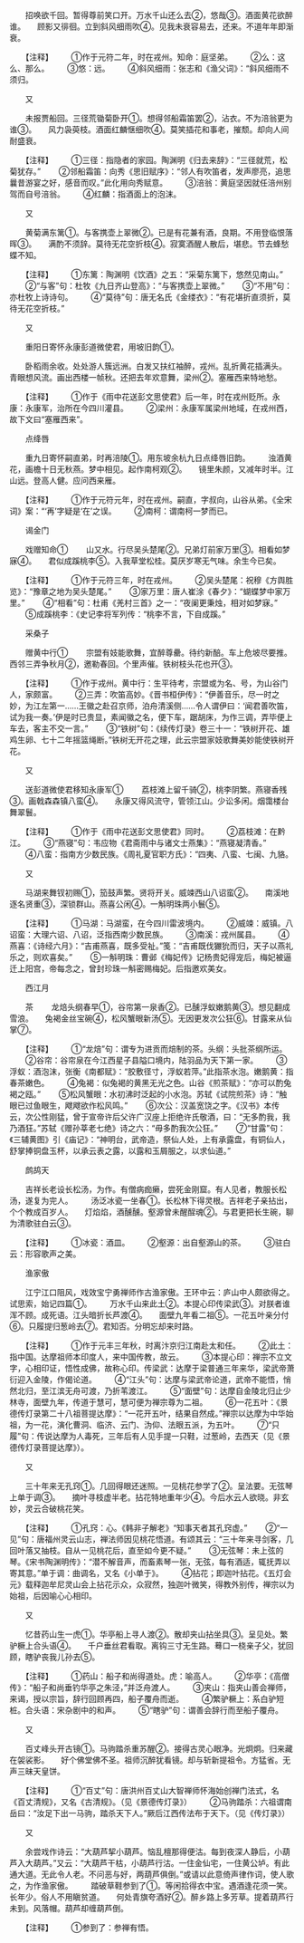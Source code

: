 <!-- { "loadSidebar": true } -->
　　招唤欲千回。暂得尊前笑口开。万水千山还么去②，悠哉③。酒面黄花欲醉谁。　　顾影又徘徊。立到斜风细雨吹④。见我未衰容易去，还来。不道年年即渐衰。

　　【注释】
　　①作于元符二年，时在戎州。知命：庭坚弟。
　　②么：这么、那么。
　　③悠：远。
　　④斜风细雨：张志和《渔父词》：“斜风细雨不须归。

　　又

　　未报贾船回。三径荒锄菊卧开①。想得邻船霜笛罢②，沾衣。不为涪翁更为谁③。　　风力袅萸枝。酒面红麟惬细吹④。莫笑插花和事老，摧颓。却向人间耐盛衰。

　　【注释】
　　①三径：指隐者的家园。陶渊明《归去来辞》：“三径就荒，松菊犹存。”
　　②邻船霜笛：向秀《思旧赋序》：“邻人有吹笛者，发声廖亮，追思曩昔游宴之好，感音而叹。”此化用向秀赋意。
　　③涪翁：黄庭坚因就任涪州别驾而自号涪翁。
　　④红麟：指酒面上的泡沫。

　　又

　　黄菊满东篱①。与客携壶上翠微②。已是有花兼有酒，良期。不用登临恨落晖③。　　满酌不须辞。莫待无花空折枝④。寂寞酒醒人散后，堪悲。节去蜂愁蝶不知。

　　【注释】
　　①东篱：陶渊明《饮酒》之五：“采菊东篱下，悠然见南山。”
　　②“与客”句：杜牧《九日齐山登高》：“与客携壶上翠微。”
　　③“不用”句：亦杜牧上诗诗句。
　　④“莫待”句：唐无名氏《金缕衣》：“有花堪折直须折，莫待无花空折枝。”

　　又

　　重阳日寄怀永康彭道微使君，用坡旧韵①。

　　卧稻雨余收。处处游人簇远洲。白发又扶红袖醉，戎州。乱折黄花插满头。　　青眼想风流。画出西楼一帧秋。还把去年欢意舞，梁州②。塞雁西来特地愁。

　　【注释】
　　①作于《雨中花送彭文思使君》后一年，时在戎州贬所。永康：永康军，治所在今四川灌县。
　　②梁州：永康军属梁州地域，在戎州西，故下文曰“塞雁西来”。

　　点绛唇

　　重九日寄怀嗣直弟，时再涪陵①。用东坡余杭九日点绛唇旧韵。
　　浊酒黄花，画檐十日无秋燕。梦中相见。起作南柯观②。　　镜里朱颜，又减年时半。江山远。登高人健。应问西来雁。

　　【注释】
　　①作于元符元年，时在戎州。嗣直，字叔向，山谷从弟。《全宋词》案：“‘再’字疑是‘在’之误。
　　②南柯：谓南柯一梦而已。

　　谒金门

　　戏赠知命①
　　山又水。行尽吴头楚尾②。兄弟灯前家万里③。相看如梦寐④。　　君似成蹊桃李⑤。入我草堂松桂。莫厌岁寒无气味。余生今已矣。

　　【注释】
　　①作于元符三年，时在戎州。
　　②吴头楚尾：祝穆《方舆胜览》：“豫章之地为吴头楚尾。”
　　③家万里：唐人崔涂《春夕》：“蝴蝶梦中家万里。”
　　④“相看”句：杜甫《羌村三首》之一：“夜阑更秉烛，相对如梦寐。”
　　⑤成蹊桃李：《史记李将军列传：“桃李不言，下自成蹊。”

　　采桑子

　　赠黄中行①
　　宗盟有妓能歌舞，宜醉尊罍。待约新醅。车上危坡尽要推。　　西邻三弄争秋月②，邀勒春回。个里声催。铁树枝头花也开③。

　　【注释】
　　①作于戎州。黄中行：生平待考，宗盟或为名、号，为山谷门人，家颇富。
　　②三弄：吹笛高妙。《晋书桓伊传》：“伊善音乐，尽一时之妙，为江左第一……王徽之赴召京师，泊舟清溪侧……令人谓伊曰：‘闻君善吹笛，试为我一奏。’伊是时已贵显，素闻徽之名，便下车，踞胡床，为作三调，弄毕便上车去，客主不交一言。”
　　③“铁树”句：《续传灯录》卷三十一：“铁树开花、雄鸡生卵、七十二年摇篮绳断。”铁树无开花之理，此云宗盟家妓歌舞美妙能使铁树开花。

　　又

　　送彭道微使君移知永康军①
　　荔枝滩上留千骑②，桃李阴繁。燕寝香残③。画戟森森镇八蛮④。　　永康又得风流守，管领江山。少讼多闲。烟霭楼台舞翠鬟。

　　【注释】
　　①作于《雨中花送彭文思使君》同时。
　　②荔枝滩：在黔江。
　　③“燕寝”句：韦应物《君斋雨中与诸文士燕集》：“燕寝凝清香。”
　　④八蛮：指南方少数民族。《周礼夏官职方氏》：“四夷、八蛮、七闽、九貉。

　　又

　　马湖来舞钗初赐①，笳鼓声繁。贤将开关。威竦西山八诏蛮②。　　南溪地逐名贤重③，深锁群山。燕喜公闲④。一斛明珠两小鬟⑤。

　　【注释】
　　①马湖：马湖蛮，在今四川雷波境内。
　　②威竦：威镇。八诏蛮：大理六诏、八诏，泛指西南少数民族。
　　③南溪：戎州属县。
　　④燕喜：《诗经六月》：“吉甫燕喜，既多受祉。”笺：“吉甫既伐玁狁而归，天子以燕礼乐之，则欢喜矣。”
　　⑤一斛明珠：曹邺《梅妃传》记杨贵妃得宠后，梅妃被逼迁上阳宫，帝每念之，曾封珍珠一斛密赐梅妃。后指邀欢美女。

　　西江月

　　茶
　　龙焙头纲春早①，谷帘第一泉香②。已醺浮蚁嫩鹅黄③。想见翻成雪浪。　　兔褐金丝宝碗④，松风蟹眼新汤⑤。无因更发次公狂⑥。甘露来从仙掌⑦。

　　【注释】
　　①“龙焙”句：谓专为进贡而焙制的茶。头纲：头批茶纲所运。
　　②谷帘：谷帘泉在今江西星子县隘口境内，陆羽品为天下第一家。
　　③浮蚁：酒泡沫，张衡《南都赋》：“胶敷径寸，浮蚁若萍。”此指茶水泡。嫩鹅黄：指春茶嫩色。
　　④兔褐：似兔褐的黄黑无光之色。山谷《煎茶赋》：“亦可以酌兔褐之瓯。”
　　⑤松风蟹眼：水初沸时泛起的小水泡。苏轼《试院煎茶》诗：“触眼已过鱼眼生，飕飕欲作松风鸣。”
　　⑥次公：汉盖宽饶之字。《汉书》本传云，次公性刚猛，曾于宣帝许后父许广汉座上拒绝许氏敬酒，曰：“无多酌我，我乃酒狂。”苏轼《赠孙莘老七绝》诗之六：“毋多酌我次公狂。”
　　⑦“甘露”句：《三辅黄图》引《庙记》：“神明台，武帝造，祭仙人处，上有承露盘，有铜仙人，舒掌捧铜盘玉杯，以承云表之露，以露和玉屑服之，以求仙道。”

　　鹧鸪天

　　吉祥长老设长松汤，为作。有僧病痂癞，尝死金刚窟。有人见者，教服长松汤，遂复为完人。
　　汤泛冰瓷一坐春①。长松林下得灵根。吉祥老子亲拈出，个个教成百岁人。　　灯焰焰，酒醺醺。壑源曾未醒酲魂②。与君更把长生碗，聊为清歌驻白云③。

　　【注释】
　　①冰瓷：酒皿。
　　②壑源：出自壑源山的茶。
　　③驻白云：形容歌声之美。

　　渔家傲

　　江宁江口阻风，戏效宝宁勇禅师作古渔家傲。王环中云：庐山中人颇欲得之。试思索，始记四篇①。
　　万水千山来此土②。本提心印传梁武③。对朕者谁浑不顾。成死语。江头暗折长芦渡④。　　面壁九年看二祖⑤。一花五叶亲分付⑥。只履提归葱岭去⑦。君知否。分明忘却来时路。

　　【注释】
　　①作于元丰三年秋，时离汴京归江南赴太和任。
　　②此土：指中国。达摩祖师本印度人，来中国传教，故云。
　　③本提心印：禅宗不立文字，心相印证，悟性成佛，故称心印。传梁武：达摩于梁普通三年来华，梁武帝萧衍迎入金陵，作偈论道。
　　④“江头”句：达摩与梁武帝论道，武帝不能悟，悄然北归，至江滨无舟可渡，乃折苇渡江。
　　⑤“面壁”句：达摩自金陵北归止少林寺，面壁九年，传道于慧可，慧可便为禅宗尊为二祖。
　　⑥一花五叶：《景德传灯录第二十八祖菩提达摩》：“一花开五叶，结果自然成。”禅宗以达摩为中华始祖，为一花，演化曹洞、临济、云门、沩仰、法眼五派，为五叶。
　　⑦“只履”句：传说达摩为人毒死，三年后有人见手提一只鞋，过葱岭，去西天（见《景德传灯录菩提达摩》）。

　　又

　　三十年来无孔窍①。几回得眼还迷照。一见桃花参学了②。呈法要。无弦琴上单于调③。　　摘叶寻枝虚半老。拈花特地重年少④。今后水云人欲晓。非玄妙，灵云合破桃花笑。

　　【注释】
　　①孔窍：心。《韩非子解老》“知事天者其孔窍虚。”
　　②“一见”句：唐福州灵云山志，禅法师因见桃花悟道。有颂其云：“三十年来寻剑客，几回叶落又抽枝。自从一见桃花后，直至如今更不疑。”
　　③无弦琴：未上弦的琴。《宋书陶渊明传》：“潜不解音声，而畜素琴一张，无弦，每有酒适，辄抚弄以寄其意。”单于调：曲调名，又名《小单于》。
　　④拈花；即迦叶拈花。《五灯会元》载释迦牟尼灵山会上拈花示众，众寂然，独迦叶微笑，得教外别传，禅宗以为始祖，后因喻心心相印。

　　又

　　忆昔药山生一虎①。华亭船上寻人渡②。散却夹山拈坐具③。呈见处。繁驴橛上合头语④。　　千户垂丝君看取。离钩三寸无生路。蓦口一桡亲子父，犹回顾，瞎驴丧我儿孙去⑤。

　　【注释】
　　①药山：船子和尚得道处。虎：喻高人。
　　②华亭：《高僧传》：“船子和尚垂钓华亭之朱泾，”并泛舟渡人。
　　③夹山：指夹山善会禅师，来谒，授以宗旨，辞行回顾再四，船子覆舟而逝。
　　④繁驴橛上：系白驴短桩。合头语：宋杂剧中的和声。
　　⑤“瞎驴”句：谓善会辞行而至船子覆舟。

　　又

　　百丈峰头开古镜①。马驹踏杀重苏醒②。接得古灵心眼净。光炯炯。归来藏在袈裟影。　　好个佛堂佛不圣。祖师沉醉犹看镜。却与斩新提祖令。方猛省。无声三昧天皇饼。

　　【注释】
　　①“百丈”句：唐洪州百丈山大智禅师怀海始创禅门法式，名《百丈清规》，又名《古清规》。（见《景德传灯录》）
　　②马驹踏杀：六祖谓南岳曰：“汝足下出一马驹，踏杀天下人。”厥后江西传法布于天下。（见《传灯录》）

　　又

　　余尝戏作诗云：“大葫芦挈小葫芦。恼乱檀那得便沽。每到夜深人静后，小葫芦入大葫芦。”又云：“大葫芦干枯，小葫芦行沽。一住金仙宅，一住黄公垆。有此通大道。无此令人老。不问恶与好，两葫芦俱倒。”或请以此意倚声律作词，使人歌之，为作渔家傲。
　　踏破草鞋参到了①。等闲拾得衣中宝。遇酒逢花须一笑。长年少。俗人不用瞋贫道。　　何处青旗夸酒好②。醉乡路上多芳草。提着葫芦行未到。风落帽。葫芦却缠葫芦倒。

　　【注释】
　　①参到了：参禅有悟。
